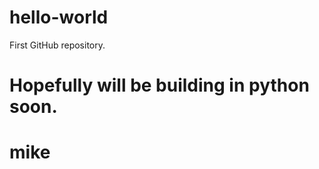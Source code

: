 hello-world
===========

First GitHub repository.


# Hopefully will be building in python soon.

# mike
